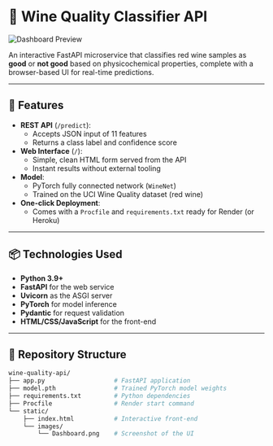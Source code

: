 # 🍷 Wine Quality Classifier API

![Dashboard Preview](static/images/Dashboard.png)

An interactive FastAPI microservice that classifies red wine samples as **good** or **not good** based on physicochemical properties, complete with a browser-based UI for real-time predictions.

---

## 🚀 Features

- **REST API** (`/predict`):  
  - Accepts JSON input of 11 features  
  - Returns a class label and confidence score  
- **Web Interface** (`/`):  
  - Simple, clean HTML form served from the API  
  - Instant results without external tooling  
- **Model**:  
  - PyTorch fully connected network (`WineNet`)  
  - Trained on the UCI Wine Quality dataset (red wine)  
- **One-click Deployment**:  
  - Comes with a `Procfile` and `requirements.txt` ready for Render (or Heroku)  

---

## 📦 Technologies Used

- **Python 3.9+**  
- **FastAPI** for the web service  
- **Uvicorn** as the ASGI server  
- **PyTorch** for model inference  
- **Pydantic** for request validation  
- **HTML/CSS/JavaScript** for the front-end  

---

## 📂 Repository Structure

```bash
wine-quality-api/
├── app.py                   # FastAPI application
├── model.pth                # Trained PyTorch model weights
├── requirements.txt         # Python dependencies
├── Procfile                 # Render start command
└── static/
    ├── index.html           # Interactive front-end
    └── images/
        └── Dashboard.png    # Screenshot of the UI
